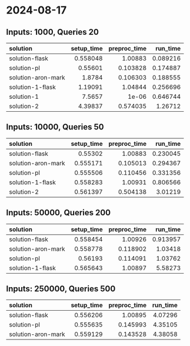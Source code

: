 # 2024-08-17

## Inputs: 1000, Queries 20

| solution           |   setup_time |   preproc_time |   run_time |
|:-------------------|-------------:|---------------:|-----------:|
| solution-flask     |     0.558048 |       1.00883  |   0.089216 |
| solution-pl        |     0.55601  |       0.103828 |   0.174887 |
| solution-aron-mark |     1.8784   |       0.106303 |   0.188555 |
| solution-1-flask   |     1.19091  |       1.04844  |   0.256696 |
| solution-1         |     7.5657   |       1e-06    |   0.646744 |
| solution-2         |     4.39837  |       0.574035 |   1.26712  |

## Inputs: 10000, Queries 50

| solution           |   setup_time |   preproc_time |   run_time |
|:-------------------|-------------:|---------------:|-----------:|
| solution-flask     |     0.55302  |       1.00883  |   0.230045 |
| solution-aron-mark |     0.555171 |       0.105013 |   0.294367 |
| solution-pl        |     0.555506 |       0.110456 |   0.331356 |
| solution-1-flask   |     0.558283 |       1.00931  |   0.806566 |
| solution-2         |     0.561397 |       0.504138 |   3.01219  |

## Inputs: 50000, Queries 200

| solution           |   setup_time |   preproc_time |   run_time |
|:-------------------|-------------:|---------------:|-----------:|
| solution-flask     |     0.558454 |       1.00926  |   0.913957 |
| solution-aron-mark |     0.558778 |       0.118902 |   1.03418  |
| solution-pl        |     0.56193  |       0.114091 |   1.03762  |
| solution-1-flask   |     0.565643 |       1.00897  |   5.58273  |

## Inputs: 250000, Queries 500

| solution           |   setup_time |   preproc_time |   run_time |
|:-------------------|-------------:|---------------:|-----------:|
| solution-flask     |     0.556206 |       1.00895  |    4.07296 |
| solution-pl        |     0.555635 |       0.145993 |    4.35105 |
| solution-aron-mark |     0.559129 |       0.143528 |    4.38058 |